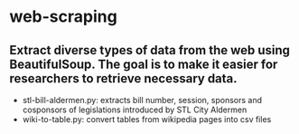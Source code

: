# web-scraping
 Extract diverse types of data from the web using BeautifulSoup. The goal is to make it easier for researchers to retrieve necessary data.
---
 * stl-bill-aldermen.py: extracts bill number, session, sponsors and cosponsors of legislations introduced by STL City Aldermen
 * wiki-to-table.py: convert tables from wikipedia pages into csv files